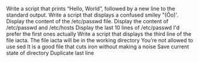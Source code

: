 Write a script that prints “Hello, World”, followed by a new line to the standard output.
Write a script that displays a confused smiley "(Ôo)'.
Display the content of the /etc/passwd file.
Display the content of /etc/passwd and /etc/hosts
Display the last 10 lines of /etc/passwd
I'd prefer the first ones actually
Write a script that displays the third line of the file iacta.
The file iacta will be in the working directory
You’re not allowed to use sed
It is a good file that cuts iron without making a noise
Save current state of directory
Duplicate last line
